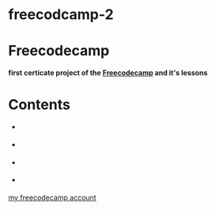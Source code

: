 # freecodcamp-2
# Freecodecamp

**first certicate project of the [Freecodecamp](https://www.freecodecamp.org/) and it's lessons**




# Contents
- []()

- []()

- []()

- []()

[my freecodecamp account](https://www.freecodecamp.org/maan_m_m)

####   []()

